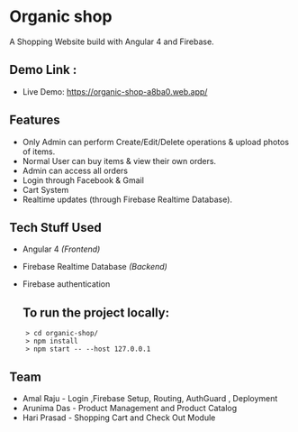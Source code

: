 # Organic shop

A Shopping Website build with Angular 4 and Firebase.


## Demo Link :

- Live Demo: https://organic-shop-a8ba0.web.app/


## Features

- Only Admin can perform Create/Edit/Delete operations & upload photos of items.
- Normal User can buy items & view their own orders.
- Admin can access all orders
- Login through Facebook & Gmail
- Cart System
- Realtime updates (through Firebase Realtime Database).

## Tech Stuff Used

- Angular 4 *(Frontend)*
- Firebase Realtime Database *(Backend)*
- Firebase authentication

  ## To run the project locally:

```
    > cd organic-shop/
    > npm install
    > npm start -- --host 127.0.0.1

```



## Team 

- Amal Raju - Login ,Firebase Setup, Routing, AuthGuard , Deployment
- Arunima Das - Product Management and Product Catalog
- Hari Prasad - Shopping Cart and Check Out Module




